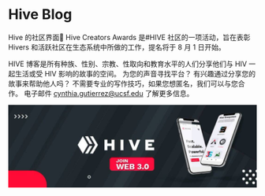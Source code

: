 # Hive Blog

Hive 的社区界面🐝 Hive Creators Awards 是#HIVE 社区的一项活动，旨在表彰 Hivers 和活跃社区在生态系统中所做的工作，提名将于 8 月 1 日开始。

HIVE 博客是所有种族、性别、宗教、性取向和教育水平的人们分享他们与 HIV 一起生活或受 HIV 影响的故事的空间。 为您的声音寻找平台？ 有兴趣通过分享您的故事来帮助他人吗？ 不需要专业的写作技巧，如果您想匿名，我们可以与您合作。 电子邮件 cynthia.gutierrez@ucsf.edu 了解更多信息。

![1080x360](1080x360.jpg)

